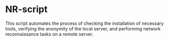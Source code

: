 # NR-script
This script automates the process of checking the installation of necessary tools, verifying the anonymity of the local server, and performing network reconnaissance tasks on a remote server.

